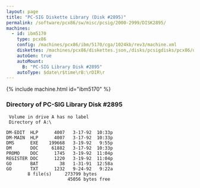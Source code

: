 ```yaml
---
layout: page
title: "PC-SIG Diskette Library (Disk #2895)"
permalink: /software/pcx86/sw/misc/pcsig/2000-2999/DISK2895/
machines:
  - id: ibm5170
    type: pcx86
    config: /machines/pcx86/ibm/5170/cga/1024kb/rev3/machine.xml
    diskettes: /machines/pcx86/diskettes.json,/disks/pcsigdisks/pcx86/diskettes.json
    autoGen: true
    autoMount:
      B: "PC-SIG Library Disk #2895"
    autoType: $date\r$time\rB:\rDIR\r
---
```


{% include machine.html id="ibm5170" %}

### Directory of PC-SIG Library Disk #2895

     Volume in drive A has no label
     Directory of A:\

    DM-EDIT  HLP      4007   3-17-92  10:33p
    DM-MAIN  HLP      4007   3-17-92  10:33p
    DMS      EXE    199668   3-19-92   9:55p
    DM       DOC     61882   3-17-92  10:33p
    PROMO    DOC      1745   3-19-92  11:04p
    REGISTER DOC      1220   3-19-92  11:04p
    GO       BAT        38   1-31-91  12:58a
    GO       TXT      1232   9-24-92   9:22a
            8 file(s)     273799 bytes
                           45056 bytes free
